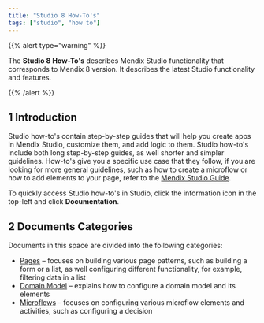 ```yaml
---
title: "Studio 8 How-To's"
tags: ["studio", "how to"]
---
```


{{% alert type="warning" %}}

The **Studio 8 How-To's** describes Mendix Studio functionality that corresponds to Mendix 8 version. It describes the latest Studio functionality and features.

{{% /alert %}}

## 1 Introduction 

Studio how-to's contain step-by-step guides that will help you create apps in Mendix Studio, customize them, and add logic to them. Studio how-to's include both long step-by-step guides, as well shorter and simpler guidelines. How-to's give you a specific use case that they follow, if you are looking for more general guidelines, such as how to create a microflow or how to add elements to your page, refer to the [Mendix Studio Guide](/studio). 

To quickly access Studio how-to's in Studio, click the information icon in the top-left and click **Documentation**. 

## 2 Documents Categories

Documents in this space are divided into the following categories:

* [Pages](pages) – focuses on building various page patterns, such as building a form or a list, as well configuring different functionality, for example, filtering data in a list 
* [Domain Model](domain-model) – explains how to configure a domain model and its elements
* [Microflows](microflows) – focuses on configuring various microflow elements and activities, such as configuring a decision